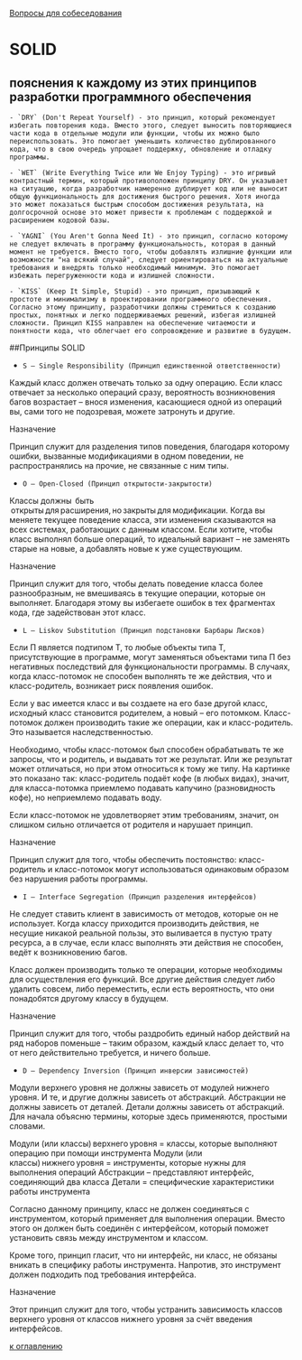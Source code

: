 [Вопросы для собеседования](README.md)

# SOLID
## пояснения к каждому из этих принципов разработки программного обеспечения
	- `DRY` (Don't Repeat Yourself) - это принцип, который рекомендует избегать повторения кода. Вместо этого, следует выносить повторяющиеся части кода в отдельные модули или функции, чтобы их можно было переиспользовать. Это помогает уменьшить количество дублированного кода, что в свою очередь упрощает поддержку, обновление и отладку программы.
	
	- `WET` (Write Everything Twice или We Enjoy Typing) - это игривый контрастный термин, который противоположен принципу DRY. Он указывает на ситуацию, когда разработчик намеренно дублирует код или не выносит общую функциональность для достижения быстрого решения. Хотя иногда это может показаться быстрым способом достижения результата, на долгосрочной основе это может привести к проблемам с поддержкой и расширением кодовой базы.
	
	- `YAGNI` (You Aren't Gonna Need It) - это принцип, согласно которому не следует включать в программу функциональность, которая в данный момент не требуется. Вместо того, чтобы добавлять излишние функции или возможности "на всякий случай", следует ориентироваться на актуальные требования и внедрять только необходимый минимум. Это помогает избежать перегруженности кода и излишней сложности.
	
	- `KISS` (Keep It Simple, Stupid) - это принцип, призывающий к простоте и минимализму в проектировании программного обеспечения. Согласно этому принципу, разработчики должны стремиться к созданию простых, понятных и легко поддерживаемых решений, избегая излишней сложности. Принцип KISS направлен на обеспечение читаемости и понятности кода, что облегчает его сопровождение и развитие в будущем.


##Принципы SOLID

- `S – Single Responsibility (Принцип единственной ответственности)`

Каждый класс должен отвечать только за одну операцию.
Если класс отвечает за несколько операций сразу, вероятность возникновения багов возрастает – внося изменения, касающиеся одной из операций вы, сами того не подозревая, можете затронуть и другие.

Назначение

Принцип служит для разделения типов поведения, благодаря которому ошибки, вызванные модификациями в одном поведении, не распространялись на прочие, не связанные с ним типы.

- `O — Open-Closed (Принцип открытости-закрытости)`

Классы должны  быть  открыты для расширения, но закрыты для модификации.
Когда вы меняете текущее поведение класса, эти изменения сказываются на всех системах, работающих с данным классом. Если хотите, чтобы класс выполнял больше операций, то идеальный вариант – не заменять старые на новые, а добавлять новые к уже существующим.

Назначение

Принцип служит для того, чтобы делать поведение класса более разнообразным, не вмешиваясь в текущие операции, которые он выполняет. Благодаря этому вы избегаете ошибок в тех фрагментах кода, где задействован этот класс. 

- `L — Liskov Substitution (Принцип подстановки Барбары Лисков)`

Если П является подтипом Т, то любые объекты типа Т, присутствующие в программе, могут заменяться объектами типа П без негативных последствий для функциональности программы.
В случаях, когда класс-потомок не способен выполнять те же действия, что и класс-родитель, возникает риск появления ошибок.

Если у вас имеется класс и вы создаете на его базе другой класс, исходный класс становится родителем, а новый – его потомком. Класс-потомок должен производить такие же операции, как и класс-родитель. Это называется наследственностью.

Необходимо, чтобы класс-потомок был способен обрабатывать те же запросы, что и родитель, и выдавать тот же результат. Или же результат может отличаться, но при этом относиться к тому же типу. На картинке это показано так: класс-родитель подаёт кофе (в любых видах), значит, для класса-потомка приемлемо подавать капучино (разновидность кофе), но неприемлемо подавать воду.

Если класс-потомок не удовлетворяет этим требованиям, значит, он слишком сильно отличается от родителя и нарушает принцип.

Назначение

Принцип служит для того, чтобы обеспечить постоянство: класс-родитель и класс-потомок могут использоваться одинаковым образом без нарушения работы программы.

- `I — Interface Segregation (Принцип разделения интерфейсов)`

Не следует ставить клиент в зависимость от методов, которые он не использует.
Когда классу приходится производить действия, не несущие никакой реальной пользы, это выливается в пустую трату ресурса, а в случае, если класс выполнять эти действия не способен, ведёт к возникновению багов.

Класс должен производить только те операции, которые необходимы для осуществления его функций. Все другие действия следует либо удалить совсем, либо переместить, если есть вероятность, что они понадобятся другому классу в будущем.

Назначение

Принцип служит для того, чтобы раздробить единый набор действий на ряд наборов поменьше – таким образом, каждый класс делает то, что от него действительно требуется, и ничего больше.

- `D — Dependency Inversion (Принцип инверсии зависимостей)`

Модули верхнего уровня не должны зависеть от модулей нижнего уровня. И те, и другие должны зависеть от абстракций. Абстракции не должны зависеть от деталей. Детали должны зависеть от абстракций.
Для начала объясню термины, которые здесь применяются, простыми словами.

Модули (или классы) верхнего уровня = классы, которые выполняют операцию при помощи инструмента
Модули (или классы) нижнего уровня = инструменты, которые нужны для выполнения операций
Абстракции – представляют интерфейс, соединяющий два класса
Детали = специфические характеристики работы инструмента

Согласно данному принципу, класс не должен соединяться с инструментом, который применяет для выполнения операции. Вместо этого он должен быть соединён с интерфейсом, который поможет установить связь между инструментом и классом.

Кроме того, принцип гласит, что ни интерфейс, ни класс, не обязаны вникать в специфику работы инструмента. Напротив, это инструмент должен подходить под требования интерфейса.

Назначение

Этот принцип служит для того, чтобы устранить зависимость классов верхнего уровня от классов нижнего уровня за счёт введения интерфейсов.


[к оглавлению](#SOLID)